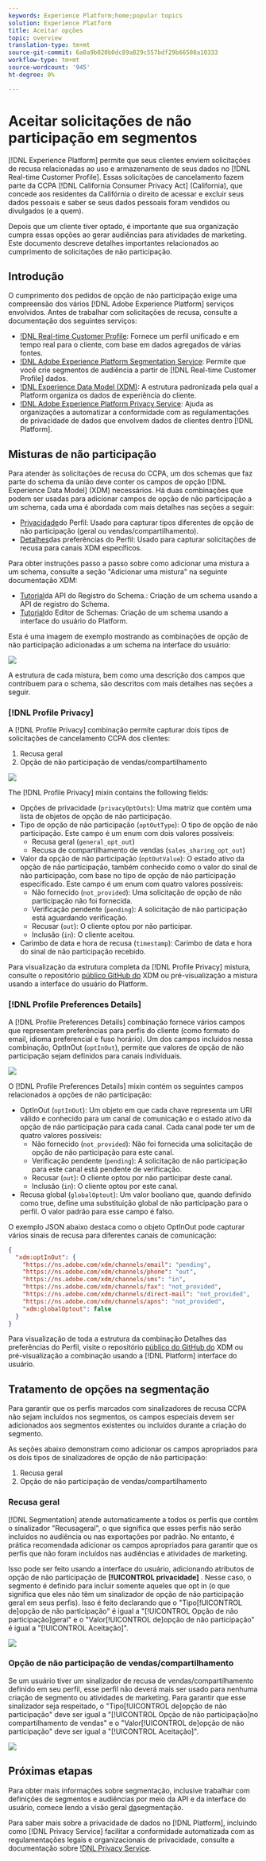 ```yaml
---
keywords: Experience Platform;home;popular topics
solution: Experience Platform
title: Aceitar opções
topic: overview
translation-type: tm+mt
source-git-commit: 6a0a9b020b0dc89a829c557bdf29b66508a10333
workflow-type: tm+mt
source-wordcount: '945'
ht-degree: 0%

---
```



# Aceitar solicitações de não participação em segmentos

[!DNL Experience Platform] permite que seus clientes enviem solicitações de recusa relacionadas ao uso e armazenamento de seus dados no [!DNL Real-time Customer Profile]. Essas solicitações de cancelamento fazem parte da CCPA [!DNL California Consumer Privacy Act] (California), que concede aos residentes da Califórnia o direito de acessar e excluir seus dados pessoais e saber se seus dados pessoais foram vendidos ou divulgados (e a quem).

Depois que um cliente tiver optado, é importante que sua organização cumpra essas opções ao gerar audiências para atividades de marketing. Este documento descreve detalhes importantes relacionados ao cumprimento de solicitações de não participação.

## Introdução

O cumprimento dos pedidos de opção de não participação exige uma compreensão dos vários [!DNL Adobe Experience Platform] serviços envolvidos. Antes de trabalhar com solicitações de recusa, consulte a documentação dos seguintes serviços:

- [!DNL Real-time Customer Profile](../profile/home.md): Fornece um perfil unificado e em tempo real para o cliente, com base em dados agregados de várias fontes.
- [!DNL Adobe Experience Platform Segmentation Service](./home.md): Permite que você crie segmentos de audiência a partir de [!DNL Real-time Customer Profile] dados.
- [!DNL Experience Data Model (XDM)](../xdm/home.md): A estrutura padronizada pela qual a Platform organiza os dados de experiência do cliente.
- [!DNL Adobe Experience Platform Privacy Service](../privacy-service/home.md): Ajuda as organizações a automatizar a conformidade com as regulamentações de privacidade de dados que envolvem dados de clientes dentro [!DNL Platform].

## Misturas de não participação

Para atender às solicitações de recusa do CCPA, um dos schemas que faz parte do schema da união deve conter os campos de opção [!DNL Experience Data Model] (XDM) necessários. Há duas combinações que podem ser usadas para adicionar campos de opção de não participação a um schema, cada uma é abordada com mais detalhes nas seções a seguir:

- [Privacidade](#profile-privacy)do Perfil: Usado para capturar tipos diferentes de opção de não participação (geral ou vendas/compartilhamento).
- [Detalhes](#profile-preferences-details)das preferências do Perfil: Usado para capturar solicitações de recusa para canais XDM específicos.

Para obter instruções passo a passo sobre como adicionar uma mistura a um schema, consulte a seção &quot;Adicionar uma mistura&quot; na seguinte documentação XDM:
- [Tutorial](../xdm/api/getting-started.md)da API do Registro do Schema.: Criação de um schema usando a API de registro do Schema.
- [Tutorial](../xdm/tutorials/create-schema-ui.md)do Editor de Schemas: Criação de um schema usando a interface do usuário do Platform.

Esta é uma imagem de exemplo mostrando as combinações de opção de não participação adicionadas a um schema na interface do usuário:

![](images/opt-outs/opt-out-mixins-user-interface.png)

A estrutura de cada mistura, bem como uma descrição dos campos que contribuem para o schema, são descritos com mais detalhes nas seções a seguir.

### [!DNL Profile Privacy]

A [!DNL Profile Privacy] combinação permite capturar dois tipos de solicitações de cancelamento CCPA dos clientes:

1. Recusa geral
2. Opção de não participação de vendas/compartilhamento

![](images/opt-outs/profile-privacy.png)

The [!DNL Profile Privacy] mixin contains the following fields:

- Opções de privacidade (`privacyOptOuts`): Uma matriz que contém uma lista de objetos de opção de não participação.
- Tipo de opção de não participação (`optOutType`): O tipo de opção de não participação. Este campo é um enum com dois valores possíveis:
   - Recusa geral (`general_opt_out`)
   - Recusa de compartilhamento de vendas (`sales_sharing_opt_out`)
- Valor da opção de não participação (`optOutValue`): O estado ativo da opção de não participação, também conhecido como o valor do sinal de não participação, com base no tipo de opção de não participação especificado. Este campo é um enum com quatro valores possíveis:
   - Não fornecido (`not_provided`): Uma solicitação de opção de não participação não foi fornecida.
   - Verificação pendente (`pending`): A solicitação de não participação está aguardando verificação.
   - Recusar (`out`): O cliente optou por não participar.
   - Inclusão (`in`): O cliente aceitou.
- Carimbo de data e hora de recusa (`timestamp`): Carimbo de data e hora do sinal de não participação recebido.

Para visualização da estrutura completa da [!DNL Profile Privacy] mistura, consulte o repositório [público GitHub do](https://github.com/adobe/xdm/blob/master/schemas/context/profile-privacy.schema.json) XDM ou pré-visualização a mistura usando a interface do usuário do Platform.

### [!DNL Profile Preferences Details]

A [!DNL Profile Preferences Details] combinação fornece vários campos que representam preferências para perfis do cliente (como formato do email, idioma preferencial e fuso horário). Um dos campos incluídos nessa combinação, OptInOut (`optInOut`), permite que valores de opção de não participação sejam definidos para canais individuais.

![](images/opt-outs/profile-preferences-details.png)

O [!DNL Profile Preferences Details] mixin contém os seguintes campos relacionados a opções de não participação:

- OptInOut (`optInOut`): Um objeto em que cada chave representa um URI válido e conhecido para um canal de comunicação e o estado ativo da opção de não participação para cada canal. Cada canal pode ter um de quatro valores possíveis:
   - Não fornecido (`not_provided`): Não foi fornecida uma solicitação de opção de não participação para este canal.
   - Verificação pendente (`pending`): A solicitação de não participação para este canal está pendente de verificação.
   - Recusar (`out`): O cliente optou por não participar deste canal.
   - Inclusão (`in`): O cliente optou por este canal.
- Recusa global (`globalOptout`): Um valor booliano que, quando definido como true, define uma substituição global de não participação para o perfil. O valor padrão para esse campo é falso.

O exemplo JSON abaixo destaca como o objeto OptInOut pode capturar vários sinais de recusa para diferentes canais de comunicação:

```json
{
  "xdm:optInOut": {
    "https://ns.adobe.com/xdm/channels/email": "pending",
    "https://ns.adobe.com/xdm/channels/phone": "out",
    "https://ns.adobe.com/xdm/channels/sms": "in",
    "https://ns.adobe.com/xdm/channels/fax": "not_provided",
    "https://ns.adobe.com/xdm/channels/direct-mail": "not_provided",
    "https://ns.adobe.com/xdm/channels/apns": "not_provided",
    "xdm:globalOptout": false
  }
}
```

Para visualização de toda a estrutura da combinação Detalhes das preferências do Perfil, visite o repositório [público do GitHub do](https://github.com/adobe/xdm/blob/master/schemas/context/profile-preferences-details.schema.json) XDM ou pré-visualização a combinação usando a [!DNL Platform] interface do usuário.

## Tratamento de opções na segmentação

Para garantir que os perfis marcados com sinalizadores de recusa CCPA não sejam incluídos nos segmentos, os campos especiais devem ser adicionados aos segmentos existentes ou incluídos durante a criação do segmento.

As seções abaixo demonstram como adicionar os campos apropriados para os dois tipos de sinalizadores de opção de não participação:
1. Recusa geral
2. Opção de não participação de vendas/compartilhamento

### Recusa geral

[!DNL Segmentation] atende automaticamente a todos os perfis que contêm o sinalizador &quot;Recusageral&quot;, o que significa que esses perfis não serão incluídos no audiência ou nas exportações por padrão. No entanto, é prática recomendada adicionar os campos apropriados para garantir que os perfis que não foram incluídos nas audiências e atividades de marketing.

Isso pode ser feito usando a interface do usuário, adicionando atributos de opção de não participação de **[!UICONTROL privacidade]** . Nesse caso, o segmento é definido para incluir somente aqueles que opt in (o que significa que eles não têm um sinalizador de opção de não participação geral em seus perfis). Isso é feito declarando que o &quot;Tipo[!UICONTROL de]opção de não participação&quot; é igual a &quot;[!UICONTROL Opção de não participação]geral&quot; e o &quot;Valor[!UICONTROL de]opção de não participação&quot; é igual a &quot;[!UICONTROL Aceitação]&quot;.

![](images/opt-outs/segment-general-opt-out.png)

### Opção de não participação de vendas/compartilhamento

Se um usuário tiver um sinalizador de recusa de vendas/compartilhamento definido em seu perfil, esse perfil não deverá mais ser usado para nenhuma criação de segmento ou atividades de marketing. Para garantir que esse sinalizador seja respeitado, o &quot;Tipo[!UICONTROL de]opção de não participação&quot; deve ser igual a &quot;[!UICONTROL Opção de não participação]no compartilhamento de vendas&quot; e o &quot;Valor[!UICONTROL de]opção de não participação&quot; deve ser igual a &quot;[!UICONTROL Aceitação]&quot;.

![](images/opt-outs/segment-sales-sharing-opt-out.png)

<!-- ### Overriding default exclusions

In some instances, such as building a segment of people who have opted out, it may be necessary to override the default exclusion of opted-out profiles. This override can be done via the API or in the Segment Builder user interface. -->

## Próximas etapas

Para obter mais informações sobre segmentação, inclusive trabalhar com definições de segmentos e audiências por meio da API e da interface do usuário, comece lendo a visão geral [da](./home.md)segmentação.

Para saber mais sobre a privacidade de dados no [!DNL Platform], incluindo como [!DNL Privacy Service] facilitar a conformidade automatizada com as regulamentações legais e organizacionais de privacidade, consulte a documentação sobre [!DNL Privacy Service](../privacy-service/home.md).
